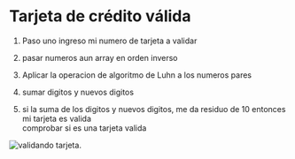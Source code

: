 # Tarjeta de crédito válida


1. Paso uno ingreso mi numero de tarjeta a validar

2. pasar numeros aun array en orden inverso

3. Aplicar la operacion de algoritmo de Luhn a los numeros pares

4. sumar digitos y nuevos digitos 

5. si la suma de los digitos y nuevos digitos, me da residuo de 10 entonces mi tarjeta es valida    
   comprobar si es una tarjeta valida

![validando tarjeta](http://www.nedgrafica.cl/imagenesnaty/card.jpg "DIAGRAMA DE FLUJO").